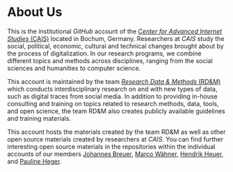 # About Us
This is the institutional *GitHub* account of the [*Center for Advanced Internet Studies* (CAIS)](https://www.cais-research.de/) located in Bochum, Germany. Researchers at  *CAIS* study the social, political, economic, cultural and technical changes brought about by the process of digitalization. In our research programs, we combine different topics and methods across disciplines, ranging from the social sciences and humanities to computer science.

This account is maintained by the team [*Research Data & Methods* (RD&M)](https://www.cais-research.de/en/research/rdm-research-data-methods/) which conducts interdisciplinary research on and with new types of data, such as digital traces from social media. In addition to providing in-house consulting and training on topics related to research methods, data, tools, and open science, the team RD&M also creates publicly available guidelines and training materials.

This account hosts the materials created by the team RD&M as well as other open source materials created by researchers at *CAIS*. You can find further interesting open source materials in the repositories within the individual accounts of our members [Johannes Breuer](https://github.com/jobreu), [Marco Wähner](https://github.com/marcohhu), [Hendrik Heuer](https://github.com/h10r), and [Pauline Heger](https://github.com/pauline05019).
